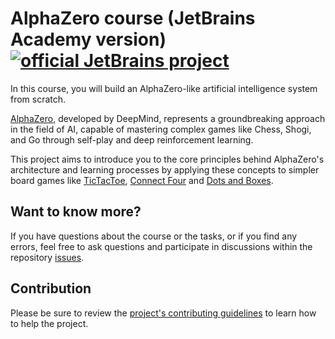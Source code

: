 # AlphaZero course (JetBrains Academy version) [![official JetBrains project](http://jb.gg/badges/official.svg)](https://confluence.jetbrains.com/display/ALL/JetBrains+on+GitHub)
In this course, you will build an AlphaZero-like artificial intelligence system from scratch.

[AlphaZero](https://en.wikipedia.org/wiki/AlphaZero), developed by DeepMind, represents a groundbreaking approach in the field of AI, 
capable of mastering complex games like Chess, Shogi, and Go 
through self-play and deep reinforcement learning. 

This project aims to introduce you to the core principles behind 
AlphaZero's architecture and learning processes by applying these concepts to 
simpler board games like [TicTacToe](https://en.wikipedia.org/wiki/Tic-tac-toe), [Connect Four](https://en.wikipedia.org/wiki/Connect_Four) and [Dots and Boxes](https://en.wikipedia.org/wiki/Dots_and_boxes).

## Want to know more?
If you have questions about the course or the tasks, or if you find any errors, feel free to ask questions and participate in discussions within the repository [issues](https://github.com/jetbrains-academy/alpha-zero-course/issues).

## Contribution
Please be sure to review the [project's contributing guidelines](https://github.com/jetbrains-academy/.github/blob/main/contributing_guidelines.md) to learn how to help the project.
